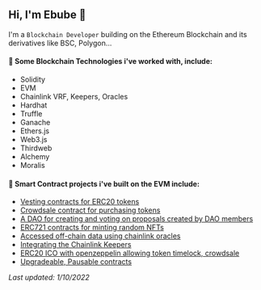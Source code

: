 ## Hi, I'm Ebube 👋

I'm a `Blockchain Developer` building on the Ethereum Blockchain and its derivatives like BSC, Polygon...

#### 🔭 Some Blockchain Technologies i've worked with, include:
 -  Solidity
 -  EVM
 -  Chainlink VRF, Keepers, Oracles
 -  Hardhat
 -  Truffle
 -  Ganache
 -  Ethers.js
 -  Web3.js
 -  Thirdweb
 -  Alchemy
 -  Moralis

#### 🌱 Smart Contract projects i've built on the EVM include:
* [Vesting contracts for ERC20 tokens](https://github.com/okorieebube/token-ico-v3/blob/main/contracts/TokenTimeLock.sol)
* [Crowdsale contract for purchasing tokens](https://github.com/okorieebube/token-ico-v3/blob/main/contracts/LinkTokenCrowdsale.sol)
* [A DAO for creating and voting on proposals created by DAO members](https://github.com/okorieebube/mars-dao)
* [ERC721 contracts for minting random NFTs](https://github.com/okorieebube/buildspace-nfts-contracts/blob/main/contracts/MyEpicNFT.sol)
* [Accessed off-chain data using chainlink oracles](https://github.com/okorieebube/chainlink-data-feeds/blob/main/contracts/PriceConsumer.sol)
* [Integrating the Chainlink Keepers](https://github.com/okorieebube/chainlink-data-feeds/blob/main/contracts/KeepersCounter.sol)
* [ERC20 ICO with openzeppelin allowing token timelock, crowdsale](https://github.com/okorieebube/olympusdao-fork-task)
* [Upgradeable, Pausable contracts](https://github.com/okorieebube/theia-protocol-challenge)


_Last updated: 1/10/2022_